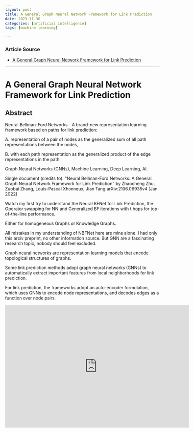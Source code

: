 ```yaml
---
layout: post
title: A General Graph Neural Network Framework for Link Prediction  
date: 2023-11-30
categories: [artificial intelligence]
tags: [machine learning]

---
```


### Article Source

* [A General Graph Neural Network Framework for Link Prediction](https://www.youtube.com/watch?v=W8rlBUTMCdM)

---

# A General Graph Neural Network Framework for Link Prediction 

## Abstract

Neural Bellman-Ford Networks -  A brand-new  representation learning framework based on paths for link prediction:

A. representation of a pair of nodes as the generalized sum of all path representations between the nodes,

B. with each path representation as the generalized product of the edge representations in the path. 

Graph Neural Networks (GNNs), Machine Learning, Deep Learning, AI.

Single document (credits to):
"Neural Bellman-Ford Networks: A General Graph Neural Network Framework for Link Prediction"
by Zhaocheng Zhu, Zuobai Zhang, Louis-Pascal Xhonneux, Jian Tang
arXiv:2106.06935v4  (Jan 2022) 

Watch my first try to understand the Neural BFNet for Link Prediction, the Operator swapping for NN and  Generalized BF iterations with t hops for top-of-the-line performance. 

Either for homogeneous Graphs or Knowledge Graphs.  

All mistakes in my understanding of NBFNet here are mine alone. I had only this arxiv preprint, no other information source. But GNN are a fascinating research topic, nobody should feel excluded. 

Graph neural networks are representation learning models that encode topological structures of graphs.

Some link prediction methods adopt graph neural networks (GNNs) to automatically extract important features from local neighborhoods for link prediction.

For link prediction, the frameworks adopt an auto-encoder formulation, which uses GNNs to encode node representations, and decodes edges as a function over node pairs.


<iframe width="600" height="400" src="https://www.youtube.com/embed/W8rlBUTMCdM?si=63JF-HGNePNSjAHn" title="YouTube video player" frameborder="0" allow="accelerometer; autoplay; clipboard-write; encrypted-media; gyroscope; picture-in-picture; web-share" allowfullscreen></iframe>
